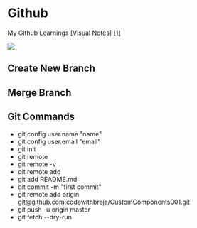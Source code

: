 # Github
My Github Learnings
[[Visual Notes]](https://www.draw.io)
[[1]](https://www.youtube.com/watch?v=3a2x1iJFJWc)

![](https://i.ibb.co/0X29fQ2/Git-Work-Flow.png)

## Create New Branch

## Merge Branch

## Git Commands
* git config user.name "name"
* git config user.email "email"
* git init
* git remote
* git remote -v
* git remote add <name> <url>
* git add README.md
* git commit -m "first commit"
* git remote add origin git@github.com:codewithbraja/CustomComponents001.git
* git push -u origin master
* git fetch --dry-run

